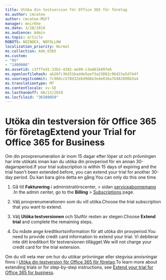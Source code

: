 ```yaml
---
title: Utöka din testversion för Office 365 för företag
ms.author: cmcatee
author: cmcatee-MSFT
manager: mnirkhe
ms.date: 3/20/2018
ms.audience: Admin
ms.topic: article
ROBOTS: NOINDEX, NOFOLLOW
localization_priority: Normal
ms.collection: Adm_O365
ms.custom:
- "95"
- "1400006"
ms.assetid: c3fffed1-33b2-4382-ae99-c3a4816497e6
ms.openlocfilehash: ab26fc36d31badde5eef3a23082c96d23a5d744f
ms.sourcegitcommit: 7c90dcc570d32ebd968e3e4e816a7b482890b3a4
ms.translationtype: MT
ms.contentlocale: sv-SE
ms.lasthandoff: 08/13/2019
ms.locfileid: "36389050"
---
```

# <a name="extend-your-trial-for-office-365-for-business"></a><span data-ttu-id="276ab-102">Utöka din testversion för Office 365 för företag</span><span class="sxs-lookup"><span data-stu-id="276ab-102">Extend your Trial for Office 365 for Business</span></span>

<span data-ttu-id="276ab-103">Om din provprenumeration är inom 15 dagar efter löper ut och prövningen har inte utökats innan kan du utöka din provperiod för en annan 30-dagarsperiod.</span><span class="sxs-lookup"><span data-stu-id="276ab-103">If your trial subscription is within 15 days of expiring and the trial hasn't been extended before, you can extend your trial for another 30-day period.</span></span> <span data-ttu-id="276ab-104">Du kan bara göra detta en gång.</span><span class="sxs-lookup"><span data-stu-id="276ab-104">You can only do this one time.</span></span>
  
1. <span data-ttu-id="276ab-105">Gå till **Fakturering** i administratörscenter, \> sidan [serviceabonnemang](https://go.microsoft.com/fwlink/p/?linkid=842054) .</span><span class="sxs-lookup"><span data-stu-id="276ab-105">In the admin center, go to the **Billing** \> [Subscriptions](https://go.microsoft.com/fwlink/p/?linkid=842054) page.</span></span>

2. <span data-ttu-id="276ab-106">Välj provprenumerationen som du vill utöka.</span><span class="sxs-lookup"><span data-stu-id="276ab-106">Choose the trial subscription that you want to extend.</span></span>

3. <span data-ttu-id="276ab-107">Välj **Utöka testversionen** och Slutför resten av stegen.</span><span class="sxs-lookup"><span data-stu-id="276ab-107">Choose **Extend trial** and complete the remaining steps.</span></span>

4. <span data-ttu-id="276ab-108">Du måste ange kreditkortsinformation för att utöka din provperiod.</span><span class="sxs-lookup"><span data-stu-id="276ab-108">You need to provide credit card information to extend your trial.</span></span> <span data-ttu-id="276ab-109">Vi debiterar inte ditt kreditkort för testversionen tillägget.</span><span class="sxs-lookup"><span data-stu-id="276ab-109">We will not charge your credit card for the trial extension.</span></span>

<span data-ttu-id="276ab-110">Om du vill veta mer om hur du utökar prövningar eller stegvisa anvisningar finns i [Utöka din testversion för Office 365 för företag](https://docs.microsoft.com/en-us/office365/admin/subscriptions-and-billing/extend-your-trial).</span><span class="sxs-lookup"><span data-stu-id="276ab-110">To learn more about extending trials or for step-by-step instructions, see [Extend your trial for Office 365 for business](https://docs.microsoft.com/en-us/office365/admin/subscriptions-and-billing/extend-your-trial).</span></span>